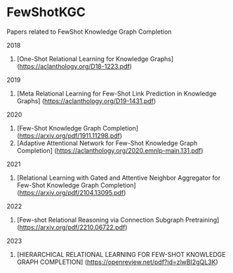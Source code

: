 # FewShotKGC
Papers related to FewShot Knowledge Graph Completion

2018
1. [One-Shot Relational Learning for Knowledge Graphs] (https://aclanthology.org/D18-1223.pdf)

2019
1. [Meta Relational Learning for Few-Shot Link Prediction in Knowledge Graphs] (https://aclanthology.org/D19-1431.pdf)

2020
1. [Few-Shot Knowledge Graph Completion] (https://arxiv.org/pdf/1911.11298.pdf)
2. [Adaptive Attentional Network for Few-Shot Knowledge Graph Completion] (https://aclanthology.org/2020.emnlp-main.131.pdf)

2021
1. [Relational Learning with Gated and Attentive Neighbor Aggregator for Few-Shot Knowledge Graph Completion] (https://arxiv.org/pdf/2104.13095.pdf)

2022
1. [Few-shot Relational Reasoning via Connection Subgraph Pretraining] (https://arxiv.org/pdf/2210.06722.pdf)

2023
1. [HIERARCHICAL RELATIONAL LEARNING FOR FEW-SHOT KNOWLEDGE GRAPH COMPLETION] (https://openreview.net/pdf?id=zlwBI2gQL3K)
